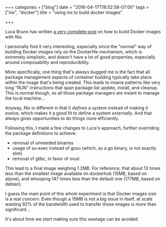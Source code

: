 +++
categories = ["blog"]
date = "2016-04-17T18:52:58-07:00"
tags = ["nix", "docker"]
title = "using nix to build docker images"

+++

Luca Bruno has written
[a very complete post](http://lethalman.blogspot.com/2016/04/cheap-docker-images-with-nix_15.html)
on how to build Docker images with Nix.

I personally find it very interesting, especially since the "normal" way of
building Docker images rely on the Dockerfile mechanism, which is extremely
simplistic, and doesn't have a lot of good properties, especially around
composability and reproducibility.

More specifically, one thing that's always bugged me is the fact that all
package management aspects of container building typically take place within
the image that's being created. This leads to insane patterns like very long
"RUN" instructions that span package list update, install, and cleanup.
This is normal though, as all those package managers are meant to manage the
local machine...

Anyway, Nix is different in that it *defines* a system instead of making it
evolve, which makes it a good fit to define a system *externally*.
And that always gives opportunities to do things more efficiently.

Following this, I made a few changes to Luca's approach, further overriding the
package definitions to achieve:

* removal of unneeded binaries
* usage of su-exec instead of gosu (which, as a go binary, is not exactly slim)
* removal of glibc, in favor of musl

This lead to a final image weighing 1.2MB. For reference, that about 13 times
less than the smallest image available on dockerhub (15MB, based on alpine),
and whooping 147 times less than the default one (177MB, based on debian).

I guess the main point of this whole experiment is that Docker images size is
a real concern. Even though a 15MB is not a big issue in itself, at scale
wasting 92% of the bandwidth used to transfer those images is more than
significant...

It's about time we start making sure this wastage can be avoided.
